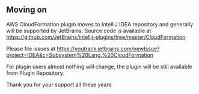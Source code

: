 Moving on
---------

AWS CloudFormation plugin moves to IntelliJ IDEA repository and generally will be supported by JetBrains.
Source code is available at https://github.com/JetBrains/intellij-plugins/tree/master/CloudFormation

Please file issues at https://youtrack.jetbrains.com/newIssue?project=IDEA&c=Subsystem%20Lang.%20CloudFormation

For plugin users almost nothing will change, the plugin will be still available from Plugin Repository.

Thank you for your support all these years
